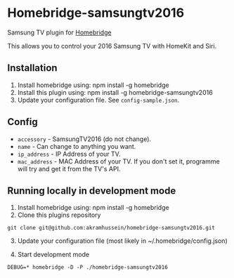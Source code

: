 # Homebridge-samsungtv2016

Samsung TV plugin for [Homebridge](https://github.com/nfarina/homebridge)

This allows you to control your 2016 Samsung TV with HomeKit and Siri.

## Installation
1. Install homebridge using: npm install -g homebridge
2. Install this plugin using: npm install -g homebridge-samsungtv2016
3. Update your configuration file. See `config-sample.json`.

## Config

* `accessory` - SamsungTV2016 (do not change).
* `name` - Can change to anything you want.
* `ip_address` - IP Address of your TV.
* `mac_address` - MAC Address of your TV. If you don't set it, programme will try and get it from the TV's API.

## Running locally in development mode

1. Install homebridge using: npm install -g homebridge
2. Clone this plugins repository

```git clone git@github.com:akramhussein/homebridge-samsungtv2016.git```

3. Update your configuration file (most likely in ~/.homebridge/config.json)

4. Start development mode

```DEBUG=* homebridge -D -P ./homebridge-samsungtv2016```
